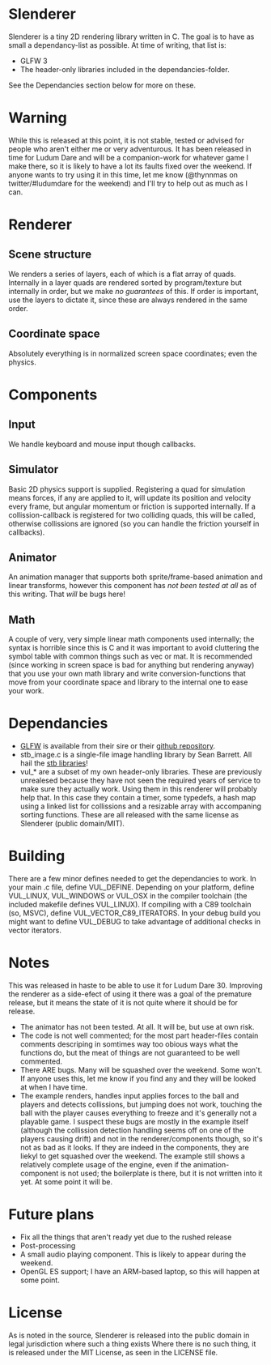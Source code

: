 Slenderer
=========

Slenderer is a tiny 2D rendering library written in C. The goal is to have as small a dependancy-list as possible. At time of writing, that list is:

* GLFW 3
* The header-only libraries included in the dependancies-folder.

See the Dependancies section below for more on these.

# Warning
While this is released at this point, it is not stable, tested or advised for people who aren't either me or very adventurous. It has been released in time for Ludum Dare and will be a companion-work for whatever game I make there, so it is likely to have a lot its faults fixed over the weekend. If anyone wants to try using it in this time, let me know (@thynnmas on twitter/#ludumdare for the weekend) and I'll try to help out as much as I can.

# Renderer

## Scene structure

We renders a series of layers, each of which is a flat array of quads. Internally in a layer
quads are rendered sorted by program/texture but internally in order, but we make *no guarantees*
of this. If order is important, use the layers to dictate it, since these are always rendered in
the same order.

## Coordinate space

Absolutely everything is in normalized screen space coordinates; even the physics.

# Components

## Input

We handle keyboard and mouse input though callbacks.

## Simulator

Basic 2D physics support is supplied. Registering a quad for simulation means forces, if any are
applied to it, will update its position and velocity every frame, but angular momentum or friction
is supported internally. If a collission-callback is registered for two colliding quads, this will be
called, otherwise collissions are ignored (so you can handle the friction yourself in callbacks).

## Animator

An animation manager that supports both sprite/frame-based animation and linear transforms, however
this component has *not been tested at all* as of this writing. That *will* be bugs here!

## Math

A couple of very, very simple linear math components used internally; the syntax is horrible since this
is C and it was important to avoid cluttering the symbol table with common things such as vec or mat.
It is recommended (since working in screen space is bad for anything but rendering anyway) that you
use your own math library and write conversion-functions that move from your coordinate space and library
to the internal one to ease your work.

# Dependancies

* [GLFW](http://www.glfw.org/) is available from their sire or their [github repository](https://github.com/glfw/glfw).
* stb_image.c is a single-file image handling library by Sean Barrett. All hail the [stb libraries](https://github.com/nothings/stb)!
* vul_* are a subset of my own header-only libraries. These are previously unrealesed because they have not
  seen the required years of service to make sure they actually work. Using them in this renderer will probably
  help that. In this case they contain a timer, some typedefs, a hash map using a linked list for collissions and a
  resizable array with accompaning sorting functions. These are all released with the same license as Slenderer
  (public domain/MIT).

# Building

There are a few minor defines needed to get the dependancies to work. In your main .c file, define VUL\_DEFINE.
Depending on your platform, define VUL\_LINUX, VUL\_WINDOWS or VUL\_OSX in the compiler toolchain (the included makefile
defines VUL_LINUX). If compiling with a C89 toolchain (so, MSVC), define VUL\_VECTOR\_C89\_ITERATORS. In your debug
build you might want to define VUL\_DEBUG to take advantage of additional checks in vector iterators.

# Notes

This was released in haste to be able to use it for Ludum Dare 30. Improving the renderer as a side-efect of using
it there was a goal of the premature release, but it means the state of it is not quite where it should be for release.

* The animator has not been tested. At all. It will be, but use at own risk.
* The code is not well commented; for the most part header-files contain comments descriping in somtimes way too obious
  ways what the functions do, but the meat of things are not guaranteed to be well commented.
* There ARE bugs. Many will be squashed over the weekend. Some won't. If anyone uses this, let me know if you find any
  and they will be looked at when I have time.
* The example renders, handles input applies forces to the ball and players and detects collissions, but jumping does
  not work, touching the ball with the player causes everything to freeze and it's generally not a playable game. I
  suspect these bugs are mostly in the example itself (although the collission detection handling seems off on one of
  the players causing drift) and not in the renderer/components though, so it's not as bad as it looks. If they are
  indeed in the components, they are liekyl to get squashed over the weekend. The example still shows a relatively
  complete usage of the engine, even if the animation-component is not used; the boilerplate is there, but it is not
  written into it yet. At some point it will be.

# Future plans

* Fix all the things that aren't ready yet due to the rushed release
* Post-processing
* A small audio playing component. This is likely to appear during the weekend.
* OpenGL ES support; I have an ARM-based laptop, so this will happen at some point.

# License

As is noted in the source, Slenderer is released into the public domain in legal jurisdiction where such a thing exists
Where there is no such thing, it is released under the MIT License, as seen in the LICENSE file.
